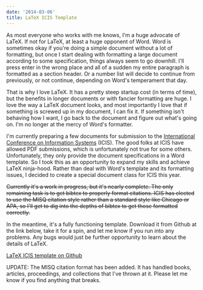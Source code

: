 ```yaml
---
date: '2014-03-06'
title: LaTeX ICIS Template
---
```


As most everyone who works with me knows, I'm a huge advocate of LaTeX. If not
for LaTeX, at least a huge opponent of Word. Word is sometimes okay if you're
doing a simple document without a lot of formatting, but once I start dealing
with formatting a large document according to some specification, things always
seem to go downhill. I'll press enter in the wrong place and all of a sudden my
entire paragraph is formatted as a section header. Or a number list will decide
to continue from previously, or not continue, depending on Word's temperament
that day.

That is why I love LaTeX. It has a pretty steep startup cost (in terms of time),
but the benefits in longer documents or with fancier formatting are huge. I love
the way a LaTeX document looks, and most importantly I love that if something is
screwed up in my document, I can fix it. If something isn't behaving how I want,
I go back to the document and figure out what's going on. I'm no longer at the
mercy of Word's formatter.

I'm currently preparing a few documents for submission to the
[International Conference on Information Systems](https://icis2014.aisnet.org/)
(ICIS). The good folks at ICIS have allowed PDF submissions, which is
unfortunately not true for some others. Unfortunately, they only provide the
document specifications in a Word template. So I took this as an opportunity to
expand my skills and achieve LaTeX ninja-hood. Rather than deal with Word's
template and its formatting issues, I decided to create a special document class
for ICIS this year.

~~Currently it's a work in progress, but it's nearly complete. The only remaining
task is to get bibtex to properly format citations. ICIS has elected to use the
MISQ citation style rather than a standard style like Chicago or APA, so I'll
get to dig into the depths of bibtex to get those formatted correctly.~~

In the meantime, it's a fully functioning template. Download it from Github at
the link below, take it for a spin, and let me know if you run into any
problems. Any bugs would just be further opportunity to learn about the
details of LaTeX.

[LaTeX ICIS template on Github](https://github.com/rschuetzler/latex-icis-template)

UPDATE: The MISQ citation format has been added. It has handled books, articles,
proceedings, and collections that I've thrown at it. Please let me know if you
find anything that breaks.
